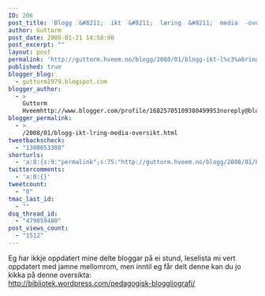```yaml
---
ID: 206
post_title: 'Blogg  &#8211;  ikt  &#8211;  læring  &#8211;  media  -oversikt'
author: Guttorm
post_date: 2008-01-21 14:58:00
post_excerpt: ""
layout: post
permalink: 'http://guttorm.hveem.no/blogg/2008/01/blogg-ikt-l%c3%a6ring-media-oversikt/'
published: true
blogger_blog:
  - guttorm1979.blogspot.com
blogger_author:
  - >
    Guttorm
    Hveemhttp://www.blogger.com/profile/16825705109380499953noreply@blogger.com
blogger_permalink:
  - >
    /2008/01/blogg-ikt-lring-media-oversikt.html
tweetbackscheck:
  - "1308653380"
shorturls:
  - 'a:8:{s:9:"permalink";s:75:"http://guttorm.hveem.no/blogg/2008/01/blogg-ikt-l%c3%a6ring-media-oversikt/";s:7:"tinyurl";s:25:"http://tinyurl.com/am9sf4";s:4:"isgd";s:17:"http://is.gd/gUJZ";s:5:"bitly";s:18:"http://bit.ly/lOuS";s:5:"snipr";s:22:"http://snipr.com/akot3";s:5:"snurl";s:22:"http://snurl.com/akot3";s:7:"snipurl";s:24:"http://snipurl.com/akot3";s:4:"trim";s:17:"http://tr.im/bxdc";}'
twittercomments:
  - 'a:0:{}'
tweetcount:
  - "0"
tmac_last_id:
  - ""
dsq_thread_id:
  - "479059480"
post_views_count:
  - "1512"
---
```

Eg har ikkje oppdatert mine delte bloggar på ei stund, leselista mi vert oppdatert med jamne mellomrom, men inntil eg får delt denne kan du jo kikka på denne oversikta:<br /><a href="http://bibliotek.wordpress.com/pedagogisk-bloggliografi/">http://bibliotek.wordpress.com/pedagogisk-bloggliografi/</a>